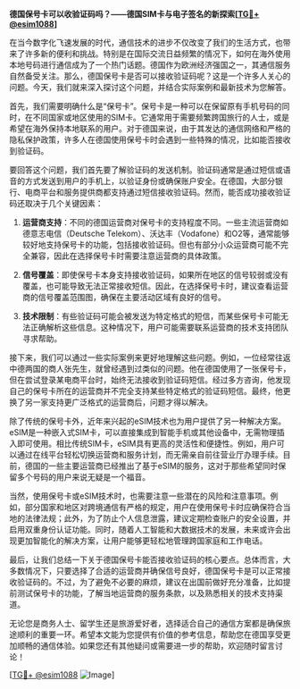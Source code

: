 **德国保号卡可以收验证码吗？——德国SIM卡与电子签名的新探索[[TG💪+ @esim1088](https://t.me/s/esim1088)]**

在当今数字化飞速发展的时代，通信技术的进步不仅改变了我们的生活方式，也带来了许多新的便利和挑战。特别是在国际交流日益频繁的情况下，如何在海外使用本地号码进行通信成为了一个热门话题。德国作为欧洲经济强国之一，其通信服务自然备受关注。那么，德国保号卡是否可以接收验证码呢？这是一个许多人关心的问题。今天，我们就来深入探讨这个问题，并结合实际案例和最新技术为您解答。

首先，我们需要明确什么是“保号卡”。保号卡是一种可以在保留原有手机号码的同时，在不同国家或地区使用的SIM卡。它通常用于需要频繁跨国旅行的人士，或是希望在海外保持本地联系的用户。对于德国来说，由于其发达的通信网络和严格的隐私保护政策，许多人在德国使用保号卡时会遇到一些特殊的情况，比如能否接收到验证码。

要回答这个问题，我们首先要了解验证码的发送机制。验证码通常是通过短信或语音的方式发送到用户的手机上，以验证身份或确保账户安全。在德国，大部分银行、电商平台和服务提供商都支持通过短信接收验证码。然而，能否成功接收验证码还取决于几个关键因素：

1. **运营商支持**：不同的德国运营商对保号卡的支持程度不同。一些主流运营商如德意志电信（Deutsche Telekom）、沃达丰（Vodafone）和O2等，通常能够较好地支持保号卡的功能，包括接收验证码。但也有部分小众运营商可能不完全兼容，因此在选择保号卡时需要注意运营商的具体政策。

2. **信号覆盖**：即使保号卡本身支持接收验证码，如果所在地区的信号较弱或没有覆盖，也可能导致无法正常接收短信。因此，在选择保号卡时，建议查看运营商的信号覆盖范围图，确保在主要活动区域有良好的信号。

3. **技术限制**：有些验证码可能会被发送为特定格式的短信，而某些保号卡可能无法正确解析这些信息。这种情况下，用户可能需要联系运营商的技术支持团队寻求帮助。

接下来，我们可以通过一些实际案例来更好地理解这些问题。例如，一位经常往返中德两国的商人张先生，就曾经遇到过类似的问题。他在德国使用了一张保号卡，但在尝试登录某电商平台时，始终无法接收到验证码短信。经过多方咨询，他发现自己的保号卡所在的运营商并不完全支持某些特定格式的验证码短信。最终，他更换了另一家支持更广泛格式的运营商后，问题才得以解决。

除了传统的保号卡外，近年来兴起的eSIM技术也为用户提供了另一种解决方案。eSIM是一种嵌入式SIM卡，可以直接集成到智能手机或其他设备中，无需物理插入即可使用。相比传统SIM卡，eSIM具有更高的灵活性和便捷性。例如，用户可以通过在线平台轻松切换运营商和服务计划，而无需亲自前往营业厅办理手续。目前，德国的一些主要运营商已经推出了基于eSIM的服务，这对于那些希望同时保留多个号码的用户来说无疑是一个福音。

当然，使用保号卡或eSIM技术时，也需要注意一些潜在的风险和注意事项。例如，部分国家和地区对跨境通信有严格的规定，用户在使用保号卡时应确保符合当地的法律法规；此外，为了防止个人信息泄露，建议定期检查账户的安全设置，并启用双重身份认证功能。同时，随着人工智能和大数据技术的发展，未来或许会出现更加智能化的解决方案，让用户能够更轻松地管理跨国家庭和工作电话。

最后，让我们总结一下关于德国保号卡能否接收验证码的核心要点。总体而言，大多数情况下，只要选择了合适的运营商并确保信号良好，德国保号卡是可以正常接收验证码的。不过，为了避免不必要的麻烦，建议在出国前做好充分准备，比如提前测试保号卡的功能，了解当地运营商的服务条款，以及熟悉相关的技术支持渠道。

无论您是商务人士、留学生还是旅游爱好者，选择适合自己的通信方案都是确保旅途顺利的重要一环。希望本文能为您提供有价值的参考信息，帮助您在德国享受更加顺畅的通信体验。如果您还有其他疑问或需要进一步的帮助，欢迎随时留言讨论！

[[TG💪+ @esim1088](https://t.me/s/esim1088) ![Image](https://i.postimg.cc/4NQfJmqS/Snipaste-2025-05-13-00-14-12.png)]
